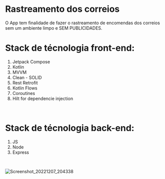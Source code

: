 # Rastreamento dos correios

O App tem finalidade de fazer o rastreamento de encomendas dos correios sem um ambiente limpo e SEM PUBLICIDADES.


# Stack de técnologia front-end:

1. Jetpack Compose
2. Kotlin
3. MVVM
4. Clean - SOLID
5. Rest Retrofit
6. Kotlin Flows
7. Coroutines 
8. Hilt for dependencie injection 

&nbsp; 
&nbsp; 

# Stack de técnologia back-end:

1. JS
2. Node
3. Express

&nbsp; 
&nbsp; 

![Screenshot_20221207_204338](https://user-images.githubusercontent.com/43793053/206812900-35417363-b2e5-4d56-a7ae-6e4fac1e1b97.png)
